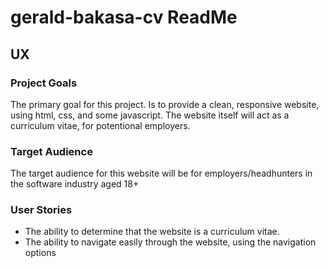 # gerald-bakasa-cv ReadMe

## UX

### Project Goals
The primary goal for this project. Is to provide a clean, responsive website, using html, css, and some javascript. The website itself will act as a curriculum vitae, for potentional employers.

### Target Audience
The target audience for this website will be for employers/headhunters in the software industry aged 18+

### User Stories
- The ability to determine that the website is a curriculum vitae.
- The ability to navigate easily through the website, using the navigation options
